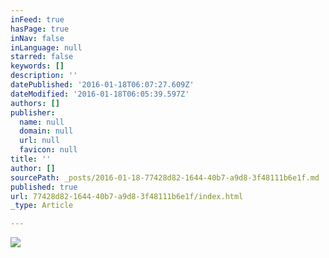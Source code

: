 ```yaml
---
inFeed: true
hasPage: true
inNav: false
inLanguage: null
starred: false
keywords: []
description: ''
datePublished: '2016-01-18T06:07:27.609Z'
dateModified: '2016-01-18T06:05:39.597Z'
authors: []
publisher:
  name: null
  domain: null
  url: null
  favicon: null
title: ''
author: []
sourcePath: _posts/2016-01-18-77428d82-1644-40b7-a9d8-3f48111b6e1f.md
published: true
url: 77428d82-1644-40b7-a9d8-3f48111b6e1f/index.html
_type: Article

---
```

![](https://the-grid-user-content.s3-us-west-2.amazonaws.com/86a9b50f-21f9-4ad1-bc48-f983f7f1f915.jpg)